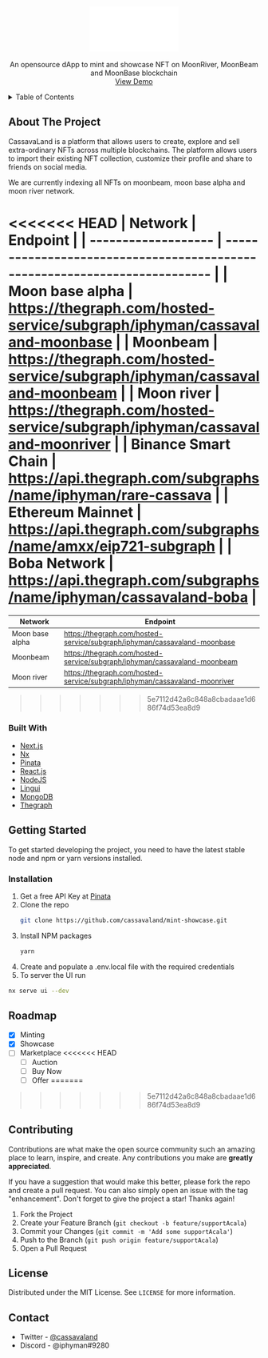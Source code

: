 <!-- [![Contributors][contributors-shield]][contributors-url]
[![Forks][forks-shield]][forks-url]
[![Stargazers][stars-shield]][stars-url]
[![Issues][issues-shield]][issues-url]
[![MIT License][license-shield]][license-url] -->

<div align="center">
  <a href="https://cassavaland.io">
    <img src="apps/ui/public/logo_white.png" alt="Logo" width="auto" height="90">
  </a>
  <p align="center">
    An opensource dApp to mint and showcase NFT on MoonRiver, MoonBeam and MoonBase blockchain
    <br />
    <a href="https://cassavaland.io">View Demo</a>
  </p>
</div>

<!-- TABLE OF CONTENTS -->
<details>
  <summary>Table of Contents</summary>
  <ol>
    <li>
      <a href="#about-the-project">About The Project</a>
      <ul>
        <li><a href="#built-with">Built With</a></li>
      </ul>
    </li>
    <li>
      <a href="#getting-started">Getting Started</a>
      <ul>
        <li><a href="#installation">Installation</a></li>
      </ul>
    </li>
    <li><a href="#roadmap">Roadmap</a></li>
    <li><a href="#contributing">Contributing</a></li>
    <li><a href="#license">License</a></li>
    <li><a href="#contact">Contact</a></li>
  </ol>
</details>

<!-- ABOUT THE PROJECT -->

## About The Project

<!-- [![Product Name Screen Shot][product-screenshot]](https://example.com) -->

CassavaLand is a platform that allows users to create, explore and sell extra-ordinary NFTs across multiple blockchains. The platform allows users to import their existing NFT collection, customize their profile and share to friends on social media.

We are currently indexing all NFTs on moonbeam, moon base alpha and moon river network.

<<<<<<< HEAD
| Network             | Endpoint                                                                   |
| ------------------- | -------------------------------------------------------------------------- |
| Moon base alpha     | https://thegraph.com/hosted-service/subgraph/iphyman/cassavaland-moonbase  |
| Moonbeam            | https://thegraph.com/hosted-service/subgraph/iphyman/cassavaland-moonbeam  |
| Moon river          | https://thegraph.com/hosted-service/subgraph/iphyman/cassavaland-moonriver |
| Binance Smart Chain | https://api.thegraph.com/subgraphs/name/iphyman/rare-cassava               |
| Ethereum Mainnet    | https://api.thegraph.com/subgraphs/name/amxx/eip721-subgraph               |
| Boba Network        | https://api.thegraph.com/subgraphs/name/iphyman/cassavaland-boba           |
=======
| Network         | Endpoint                                                                   |
| --------------- | -------------------------------------------------------------------------- |
| Moon base alpha | https://thegraph.com/hosted-service/subgraph/iphyman/cassavaland-moonbase  |
| Moonbeam        | https://thegraph.com/hosted-service/subgraph/iphyman/cassavaland-moonbeam  |
| Moon river      | https://thegraph.com/hosted-service/subgraph/iphyman/cassavaland-moonriver |
>>>>>>> 5e7112d42a6c848a8cbadaae1d686f74d53ea8d9

### Built With

- [Next.js](https://nextjs.org/)
- [Nx](https://nx.dev)
- [Pinata](https://nx.dev)
- [React.js](https://reactjs.org/)
- [NodeJS](https://nodejs.org/)
- [Lingui](https://lingui.js.org/)
- [MongoDB](https://mongodb.com/)
- [Thegraph](https://thegraph.com/)

<!-- GETTING STARTED -->

## Getting Started

To get started developing the project, you need to have the latest stable node and npm or yarn versions installed.

### Installation

1. Get a free API Key at [Pinata](https://www.pinata.cloud/)
2. Clone the repo
   ```sh
   git clone https://github.com/cassavaland/mint-showcase.git
   ```
3. Install NPM packages
   ```sh
   yarn
   ```
4. Create and populate a .env.local file with the required credentials
5. To server the UI run

```sh
nx serve ui --dev
```

## Roadmap

- [x] Minting
- [x] Showcase
- [ ] Marketplace
<<<<<<< HEAD
  - [ ] Auction
  - [ ] Buy Now
  - [ ] Offer
=======
>>>>>>> 5e7112d42a6c848a8cbadaae1d686f74d53ea8d9

## Contributing

Contributions are what make the open source community such an amazing place to learn, inspire, and create. Any contributions you make are **greatly appreciated**.

If you have a suggestion that would make this better, please fork the repo and create a pull request. You can also simply open an issue with the tag "enhancement".
Don't forget to give the project a star! Thanks again!

1. Fork the Project
2. Create your Feature Branch (`git checkout -b feature/supportAcala`)
3. Commit your Changes (`git commit -m 'Add some supportAcala'`)
4. Push to the Branch (`git push origin feature/supportAcala`)
5. Open a Pull Request

<!-- LICENSE -->

## License

Distributed under the MIT License. See `LICENSE` for more information.

## Contact

- Twitter - [@cassavaland](https://twitter.com/cassavaland)
- Discord - @iphyman#9280
